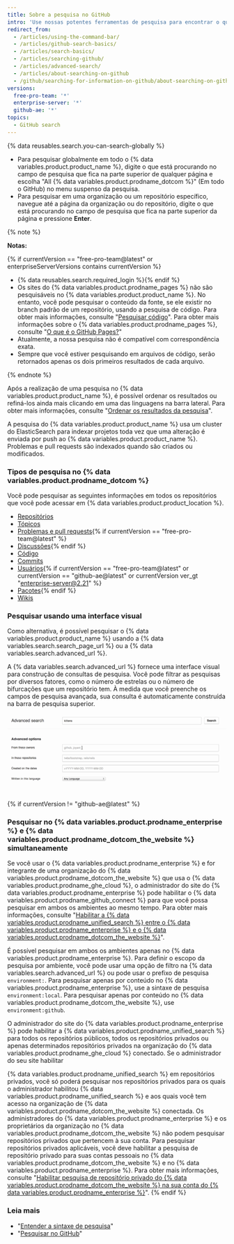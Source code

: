 ```yaml
---
title: Sobre a pesquisa no GitHub
intro: 'Use nossas potentes ferramentas de pesquisa para encontrar o que está procurando entre os muitos repositórios, usuários e linhas de código no {% data variables.product.product_name %}.'
redirect_from:
  - /articles/using-the-command-bar/
  - /articles/github-search-basics/
  - /articles/search-basics/
  - /articles/searching-github/
  - /articles/advanced-search/
  - /articles/about-searching-on-github
  - /github/searching-for-information-on-github/about-searching-on-github
versions:
  free-pro-team: '*'
  enterprise-server: '*'
  github-ae: '*'
topics:
  - GitHub search
---
```

{% data reusables.search.you-can-search-globally %}

- Para pesquisar globalmente em todo o {% data variables.product.product_name %}, digite o que está procurando no campo de pesquisa que fica na parte superior de qualquer página e escolha "All {% data variables.product.prodname_dotcom %}" (Em todo o GitHub) no menu suspenso da pesquisa.
- Para pesquisar em uma organização ou um repositório específico, navegue até a página da organização ou do repositório, digite o que está procurando no campo de pesquisa que fica na parte superior da página e pressione **Enter**.

{% note %}

**Notas:**

{% if currentVersion == "free-pro-team@latest" or enterpriseServerVersions contains currentVersion %}
- {% data reusables.search.required_login %}{% endif %}
- Os sites do {% data variables.product.prodname_pages %} não são pesquisáveis no {% data variables.product.product_name %}. No entanto, você pode pesquisar o conteúdo da fonte, se ele existir no branch padrão de um repositório, usando a pesquisa de código. Para obter mais informações, consulte "[Pesquisar código](/articles/searching-code)". Para obter mais informações sobre o {% data variables.product.prodname_pages %}, consulte "[O que é o GitHub Pages?](/articles/what-is-github-pages/)"
- Atualmente, a nossa pesquisa não é compatível com correspondência exata.
- Sempre que você estiver pesquisando em arquivos de código, serão retornados apenas os dois primeiros resultados de cada arquivo.

{% endnote %}

Após a realização de uma pesquisa no {% data variables.product.product_name %}, é possível ordenar os resultados ou refiná-los ainda mais clicando em uma das linguagens na barra lateral. Para obter mais informações, consulte "[Ordenar os resultados da pesquisa](/articles/sorting-search-results)".

A pesquisa do {% data variables.product.product_name %} usa um cluster do ElasticSearch para indexar projetos toda vez que uma alteração é enviada por push ao {% data variables.product.product_name %}. Problemas e pull requests são indexados quando são criados ou modificados.

### Tipos de pesquisa no {% data variables.product.prodname_dotcom %}

Você pode pesquisar as seguintes informações em todos os repositórios que você pode acessar em {% data variables.product.product_location %}.

- [Repositórios](/articles/searching-for-repositories)
- [Tópicos](/articles/searching-topics)
- [Problemas e pull requests](/articles/searching-issues-and-pull-requests){% if currentVersion == "free-pro-team@latest" %}
- [Discussões](/github/searching-for-information-on-github/searching-discussions){% endif %}
- [Código](/articles/searching-code)
- [Commits](/articles/searching-commits)
- [Usuários](/articles/searching-users){% if currentVersion == "free-pro-team@latest" or currentVersion == "github-ae@latest"  or currentVersion ver_gt "enterprise-server@2.21" %}
- [Pacotes](/github/searching-for-information-on-github/searching-for-packages){% endif %}
- [Wikis](/articles/searching-wikis)

### Pesquisar usando uma interface visual

Como alternativa, é possível pesquisar o {% data variables.product.product_name %} usando a {% data variables.search.search_page_url %} ou a {% data variables.search.advanced_url %}.

A {% data variables.search.advanced_url %} fornece uma interface visual para construção de consultas de pesquisa. Você pode filtrar as pesquisas por diversos fatores, como o número de estrelas ou o número de bifurcações que um repositório tem. À medida que você preenche os campos de pesquisa avançada, sua consulta é automaticamente construída na barra de pesquisa superior.

![Pesquisa avançada](/assets/images/help/search/advanced_search_demo.gif)

{% if currentVersion != "github-ae@latest" %}
### Pesquisar no {% data variables.product.prodname_enterprise %} e {% data variables.product.prodname_dotcom_the_website %} simultaneamente

Se você usar o {% data variables.product.prodname_enterprise %} e for integrante de uma organização do {% data variables.product.prodname_dotcom_the_website %} que usa o {% data variables.product.prodname_ghe_cloud %}, o administrador do site do {% data variables.product.prodname_enterprise %} pode habilitar o {% data variables.product.prodname_github_connect %} para que você possa pesquisar em ambos os ambientes ao mesmo tempo. Para obter mais informações, consulte "[Habilitar a {% data variables.product.prodname_unified_search %} entre o {% data variables.product.prodname_enterprise %} e o {% data variables.product.prodname_dotcom_the_website %}](/enterprise/admin/guides/developer-workflow/enabling-unified-search-between-github-enterprise-server-and-github-com)".

É possível pesquisar em ambos os ambientes apenas no {% data variables.product.prodname_enterprise %}. Para definir o escopo da pesquisa por ambiente, você pode usar uma opção de filtro na {% data variables.search.advanced_url %} ou pode usar o prefixo de pesquisa `environment:`. Para pesquisar apenas por conteúdo no {% data variables.product.prodname_enterprise %}, use a sintaxe de pesquisa `environment:local`. Para pesquisar apenas por conteúdo no {% data variables.product.prodname_dotcom_the_website %}, use `environment:github`.

O administrador do site do {% data variables.product.prodname_enterprise %} pode habilitar a {% data variables.product.prodname_unified_search %} para todos os repositórios públicos, todos os repositórios privados ou apenas determinados repositórios privados na organização do {% data variables.product.prodname_ghe_cloud %} conectado.
Se o administrador do seu site habilitar

{% data variables.product.prodname_unified_search %} em repositórios privados, você só poderá pesquisar nos repositórios privados para os quais o administrador habilitou {% data variables.product.prodname_unified_search %} e aos quais você tem acesso na organização de {% data variables.product.prodname_dotcom_the_website %} conectada. Os administradores do {% data variables.product.prodname_enterprise %} e os proprietários da organização no {% data variables.product.prodname_dotcom_the_website %} não podem pesquisar repositórios privados que pertencem à sua conta. Para pesquisar repositórios privados aplicáveis, você deve habilitar a pesquisa de repositório privado para suas contas pessoais no {% data variables.product.prodname_dotcom_the_website %} e no {% data variables.product.prodname_enterprise %}. Para obter mais informações, consulte "[Habilitar pesquisa de repositório privado do {% data variables.product.prodname_dotcom_the_website %} na sua conta do {% data variables.product.prodname_enterprise %}](/articles/enabling-private-github-com-repository-search-in-your-github-enterprise-server-account)".
{% endif %}

### Leia mais

- "[Entender a sintaxe de pesquisa](/articles/understanding-the-search-syntax)"
- "[Pesquisar no GitHub](/articles/searching-on-github)"
